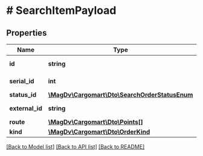 # # SearchItemPayload

## Properties

Name | Type | Description | Notes
------------ | ------------- | ------------- | -------------
**id** | **string** | Идентификатор заказа | [optional]
**serial_id** | **int** | Порядковый номер заказа |
**status_id** | [**\MagDv\Cargomart\Dto\SearchOrderStatusEnum**](SearchOrderStatusEnum.md) |  |
**external_id** | **string** | Внешний идентификатор | [optional]
**route** | [**\MagDv\Cargomart\Dto\Points[]**](Points.md) | Направление | [optional]
**kind** | [**\MagDv\Cargomart\Dto\OrderKind**](OrderKind.md) | Вид | [optional]

[[Back to Model list]](../../README.md#models) [[Back to API list]](../../README.md#endpoints) [[Back to README]](../../README.md)
